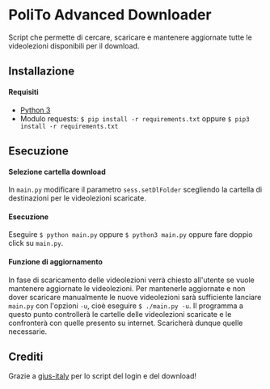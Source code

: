 # PoliTo Advanced Downloader
Script che permette di cercare, scaricare e mantenere aggiornate tutte le videolezioni disponibili per il download.

## Installazione
#### Requisiti
* [Python 3](https://www.python.org/downloads/)
* Modulo requests: `$ pip install -r requirements.txt` oppure `$ pip3 install -r requirements.txt`

## Esecuzione
#### Selezione cartella download
In `main.py` modificare il parametro `sess.setDlFolder` scegliendo la cartella di destinazioni per le videolezioni
scaricate.

#### Esecuzione
Eseguire `$ python main.py` oppure `$ python3 main.py` oppure fare doppio click su `main.py`.

#### Funzione di aggiornamento
In fase di scaricamento delle videolezioni verrà chiesto all'utente se vuole mantenere aggiornate le videolezioni.
Per mantenerle aggiornate e non dover scaricare manualmente le nuove videolezioni sarà sufficiente lanciare `main.py`
con l'opzioni `-u`, cioè eseguire `$ ./main.py -u`. Il programma a questo punto controllerà le cartelle delle
videolezioni scaricate e le confronterà con quelle presento su internet. Scaricherà dunque quelle necessarie.

## Crediti
Grazie a [gius-italy](https://github.com/gius-italy) per lo script del login e del download!
